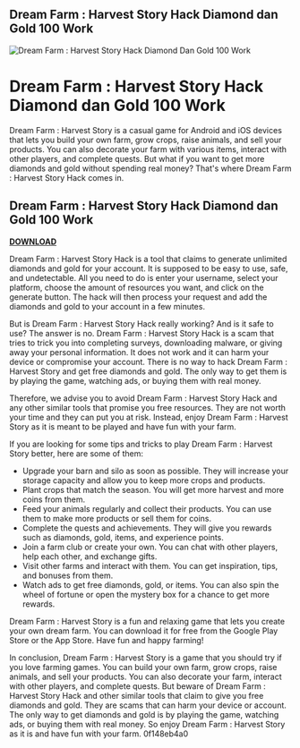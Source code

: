 ## Dream Farm : Harvest Story Hack Diamond dan Gold 100 Work

 
![Dream Farm : Harvest Story Hack Diamond Dan Gold 100 Work](https://www.bluegrasslyrics.com/wp-content/uploads/2017/07/bgl-logo.png)

 
# Dream Farm : Harvest Story Hack Diamond dan Gold 100 Work
 
Dream Farm : Harvest Story is a casual game for Android and iOS devices that lets you build your own farm, grow crops, raise animals, and sell your products. You can also decorate your farm with various items, interact with other players, and complete quests. But what if you want to get more diamonds and gold without spending real money? That's where Dream Farm : Harvest Story Hack comes in.
 
## Dream Farm : Harvest Story Hack Diamond dan Gold 100 Work


[**DOWNLOAD**](https://www.google.com/url?q=https%3A%2F%2Furluss.com%2F2tKA6d&sa=D&sntz=1&usg=AOvVaw0VTjzkEKiiZ9hBCtow0_m1)

 
Dream Farm : Harvest Story Hack is a tool that claims to generate unlimited diamonds and gold for your account. It is supposed to be easy to use, safe, and undetectable. All you need to do is enter your username, select your platform, choose the amount of resources you want, and click on the generate button. The hack will then process your request and add the diamonds and gold to your account in a few minutes.
 
But is Dream Farm : Harvest Story Hack really working? And is it safe to use? The answer is no. Dream Farm : Harvest Story Hack is a scam that tries to trick you into completing surveys, downloading malware, or giving away your personal information. It does not work and it can harm your device or compromise your account. There is no way to hack Dream Farm : Harvest Story and get free diamonds and gold. The only way to get them is by playing the game, watching ads, or buying them with real money.
 
Therefore, we advise you to avoid Dream Farm : Harvest Story Hack and any other similar tools that promise you free resources. They are not worth your time and they can put you at risk. Instead, enjoy Dream Farm : Harvest Story as it is meant to be played and have fun with your farm.

If you are looking for some tips and tricks to play Dream Farm : Harvest Story better, here are some of them:
 
- Upgrade your barn and silo as soon as possible. They will increase your storage capacity and allow you to keep more crops and products.
- Plant crops that match the season. You will get more harvest and more coins from them.
- Feed your animals regularly and collect their products. You can use them to make more products or sell them for coins.
- Complete the quests and achievements. They will give you rewards such as diamonds, gold, items, and experience points.
- Join a farm club or create your own. You can chat with other players, help each other, and exchange gifts.
- Visit other farms and interact with them. You can get inspiration, tips, and bonuses from them.
- Watch ads to get free diamonds, gold, or items. You can also spin the wheel of fortune or open the mystery box for a chance to get more rewards.

Dream Farm : Harvest Story is a fun and relaxing game that lets you create your own dream farm. You can download it for free from the Google Play Store or the App Store. Have fun and happy farming!

In conclusion, Dream Farm : Harvest Story is a game that you should try if you love farming games. You can build your own farm, grow crops, raise animals, and sell your products. You can also decorate your farm, interact with other players, and complete quests. But beware of Dream Farm : Harvest Story Hack and other similar tools that claim to give you free diamonds and gold. They are scams that can harm your device or account. The only way to get diamonds and gold is by playing the game, watching ads, or buying them with real money. So enjoy Dream Farm : Harvest Story as it is and have fun with your farm.
 0f148eb4a0
